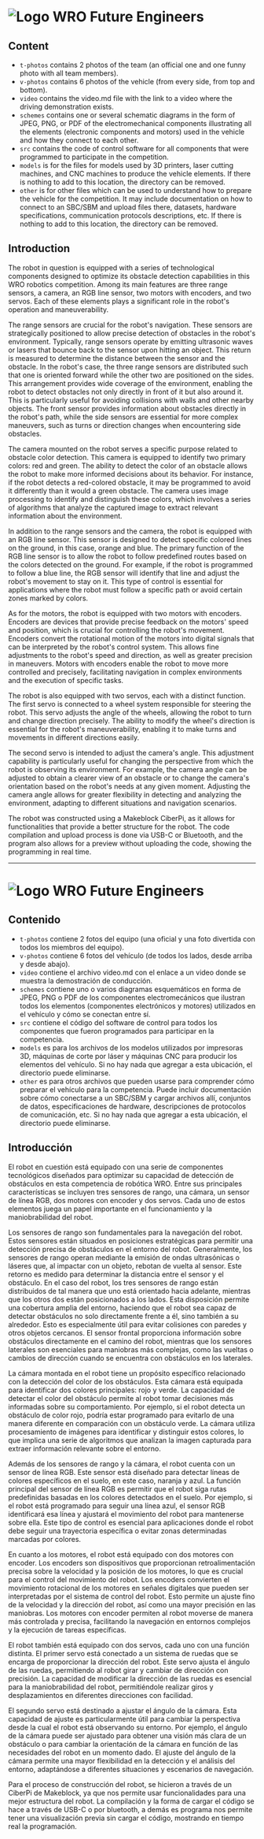 # ![Logo](other/logo.jpeg) WRO Future Engineers


## Content

* `t-photos` contains 2 photos of the team (an official one and one funny photo with all team members).
* `v-photos` contains 6 photos of the vehicle (from every side, from top and bottom).
* `video` contains the video.md file with the link to a video where the driving demonstration exists.
* `schemes` contains one or several schematic diagrams in the form of JPEG, PNG, or PDF of the electromechanical components illustrating all the elements (electronic components and motors) used in the vehicle and how they connect to each other.
* `src` contains the code of control software for all components that were programmed to participate in the competition.
* `models` is for the files for models used by 3D printers, laser cutting machines, and CNC machines to produce the vehicle elements. If there is nothing to add to this location, the directory can be removed.
* `other` is for other files which can be used to                       understand how to prepare the vehicle for the competition. It may include documentation on how to connect to an SBC/SBM and upload files there, datasets, hardware specifications, communication protocols descriptions, etc. If there is nothing to add to this location, the directory can be removed.

## Introduction

The robot in question is equipped with a series of technological components designed to optimize its obstacle detection capabilities in this WRO robotics competition. Among its main features are three range sensors, a camera, an RGB line sensor, two motors with encoders, and two servos. Each of these elements plays a significant role in the robot's operation and maneuverability.

The range sensors are crucial for the robot's navigation. These sensors are strategically positioned to allow precise detection of obstacles in the robot's environment. Typically, range sensors operate by emitting ultrasonic waves or lasers that bounce back to the sensor upon hitting an object. This return is measured to determine the distance between the sensor and the obstacle. In the robot's case, the three range sensors are distributed such that one is oriented forward while the other two are positioned on the sides. This arrangement provides wide coverage of the environment, enabling the robot to detect obstacles not only directly in front of it but also around it. This is particularly useful for avoiding collisions with walls and other nearby objects. The front sensor provides information about obstacles directly in the robot's path, while the side sensors are essential for more complex maneuvers, such as turns or direction changes when encountering side obstacles.

The camera mounted on the robot serves a specific purpose related to obstacle color detection. This camera is equipped to identify two primary colors: red and green. The ability to detect the color of an obstacle allows the robot to make more informed decisions about its behavior. For instance, if the robot detects a red-colored obstacle, it may be programmed to avoid it differently than it would a green obstacle. The camera uses image processing to identify and distinguish these colors, which involves a series of algorithms that analyze the captured image to extract relevant information about the environment.

In addition to the range sensors and the camera, the robot is equipped with an RGB line sensor. This sensor is designed to detect specific colored lines on the ground, in this case, orange and blue. The primary function of the RGB line sensor is to allow the robot to follow predefined routes based on the colors detected on the ground. For example, if the robot is programmed to follow a blue line, the RGB sensor will identify that line and adjust the robot's movement to stay on it. This type of control is essential for applications where the robot must follow a specific path or avoid certain zones marked by colors.

As for the motors, the robot is equipped with two motors with encoders. Encoders are devices that provide precise feedback on the motors' speed and position, which is crucial for controlling the robot's movement. Encoders convert the rotational motion of the motors into digital signals that can be interpreted by the robot's control system. This allows fine adjustments to the robot's speed and direction, as well as greater precision in maneuvers. Motors with encoders enable the robot to move more controlled and precisely, facilitating navigation in complex environments and the execution of specific tasks.

The robot is also equipped with two servos, each with a distinct function. The first servo is connected to a wheel system responsible for steering the robot. This servo adjusts the angle of the wheels, allowing the robot to turn and change direction precisely. The ability to modify the wheel's direction is essential for the robot's maneuverability, enabling it to make turns and movements in different directions easily.

The second servo is intended to adjust the camera's angle. This adjustment capability is particularly useful for changing the perspective from which the robot is observing its environment. For example, the camera angle can be adjusted to obtain a clearer view of an obstacle or to change the camera's orientation based on the robot's needs at any given moment. Adjusting the camera angle allows for greater flexibility in detecting and analyzing the environment, adapting to different situations and navigation scenarios.

The robot was constructed using a Makeblock CiberPi, as it allows for functionalities that provide a better structure for the robot. The code compilation and upload process is done via USB-C or Bluetooth, and the program also allows for a preview without uploading the code, showing the programming in real time.

---

# ![Logo](other/logo.jpeg) WRO Future Engineers

## Contenido

* `t-photos` contiene 2 fotos del equipo (una oficial y una foto divertida con todos los miembros del equipo).
* `v-photos` contiene 6 fotos del vehículo (de todos los lados, desde arriba y desde abajo).
* `video` contiene el archivo video.md con el enlace a un video donde se muestra la demostración de conducción.
* `schemes` contiene uno o varios diagramas esquemáticos en forma de JPEG, PNG o PDF de los componentes electromecánicos que ilustran todos los elementos (componentes electrónicos y motores) utilizados en el vehículo y cómo se conectan entre sí.
* `src` contiene el código del software de control para todos los componentes que fueron programados para participar en la competencia.
* `models` es para los archivos de los modelos utilizados por impresoras 3D, máquinas de corte por láser y máquinas CNC para producir los elementos del vehículo. Si no hay nada que agregar a esta ubicación, el directorio puede eliminarse.
* `other` es para otros archivos que pueden usarse para comprender cómo preparar el vehículo para la competencia. Puede incluir documentación sobre cómo conectarse a un SBC/SBM y cargar archivos allí, conjuntos de datos, especificaciones de hardware, descripciones de protocolos de comunicación, etc. Si no hay nada que agregar a esta ubicación, el directorio puede eliminarse.

## Introducción

El robot en cuestión está equipado con una serie de componentes tecnológicos diseñados para optimizar su capacidad de detección de obstáculos en esta competencia de robótica WRO. Entre sus principales características se incluyen tres sensores de rango, una cámara, un sensor de línea RGB, dos motores con encoder y dos servos. Cada uno de estos elementos juega un papel importante en el funcionamiento y la maniobrabilidad del robot.

Los sensores de rango son fundamentales para la navegación del robot. Estos sensores están situados en posiciones estratégicas para permitir una detección precisa de obstáculos en el entorno del robot. Generalmente, los sensores de rango operan mediante la emisión de ondas ultrasónicas o láseres que, al impactar con un objeto, rebotan de vuelta al sensor. Este retorno es medido para determinar la distancia entre el sensor y el obstáculo. En el caso del robot, los tres sensores de rango están distribuidos de tal manera que uno está orientado hacia adelante, mientras que los otros dos están posicionados a los lados. Esta disposición permite una cobertura amplia del entorno, haciendo que el robot sea capaz de detectar obstáculos no solo directamente frente a él, sino también a su alrededor. Esto es especialmente útil para evitar colisiones con paredes y otros objetos cercanos. El sensor frontal proporciona información sobre obstáculos directamente en el camino del robot, mientras que los sensores laterales son esenciales para maniobras más complejas, como las vueltas o cambios de dirección cuando se encuentra con obstáculos en los laterales.

La cámara montada en el robot tiene un propósito específico relacionado con la detección del color de los obstáculos. Esta cámara está equipada para identificar dos colores principales: rojo y verde. La capacidad de detectar el color del obstáculo permite al robot tomar decisiones más informadas sobre su comportamiento. Por ejemplo, si el robot detecta un obstáculo de color rojo, podría estar programado para evitarlo de una manera diferente en comparación con un obstáculo verde. La cámara utiliza procesamiento de imágenes para identificar y distinguir estos colores, lo que implica una serie de algoritmos que analizan la imagen capturada para extraer información relevante sobre el entorno.

Además de los sensores de rango y la cámara, el robot cuenta con un sensor de línea RGB. Este sensor está diseñado para detectar líneas de colores específicos en el suelo, en este caso, naranja y azul. La función principal del sensor de línea RGB es permitir que el robot siga rutas predefinidas basadas en los colores detectados en el suelo. Por ejemplo, si el robot está programado para seguir una línea azul, el sensor RGB identificará esa línea y ajustará el movimiento del robot para mantenerse sobre ella. Este tipo de control es esencial para aplicaciones donde el robot debe seguir una trayectoria específica o evitar zonas determinadas marcadas por colores.

En cuanto a los motores, el robot está equipado con dos motores con encoder. Los encoders son dispositivos que proporcionan retroalimentación precisa sobre la velocidad y la posición de los motores, lo que es crucial para el control del movimiento del robot. Los encoders convierten el movimiento rotacional de los motores en señales digitales que pueden ser interpretadas por el sistema de control del robot. Esto permite un ajuste fino de la velocidad y la dirección del robot, así como una mayor precisión en las maniobras. Los motores con encoder permiten al robot moverse de manera más controlada y precisa, facilitando la navegación en entornos complejos y la ejecución de tareas específicas.

El robot también está equipado con dos servos, cada uno con una función distinta. El primer servo está conectado a un sistema de ruedas que se encarga de proporcionar la dirección del robot. Este servo ajusta el ángulo de las ruedas, permitiendo al robot girar y cambiar de dirección con precisión. La capacidad de modificar la dirección de las ruedas es esencial para la maniobrabilidad del robot, permitiéndole realizar giros y desplazamientos en diferentes direcciones con facilidad.

El segundo servo está destinado a ajustar el ángulo de la cámara. Esta capacidad de ajuste es particularmente útil para cambiar la perspectiva desde la cual el robot está observando su entorno. Por ejemplo, el ángulo de la cámara puede ser ajustado para obtener una visión más clara de un obstáculo o para cambiar la orientación de la cámara en función de las necesidades del robot en un momento dado. El ajuste del ángulo de la cámara permite una mayor flexibilidad en la detección y el análisis del entorno, adaptándose a diferentes situaciones y escenarios de navegación.

Para el proceso de construcción del robot, se hicieron a través de un CiberPi de Makeblock, ya que nos permite usar funcionalidades para una mejor estructura del robot. La compilación y la forma de cargar el código se hace a través de USB-C o por bluetooth, a demás es programa nos permite tener una visualización previa sin cargar el código, mostrando en tiempo real la programación.
